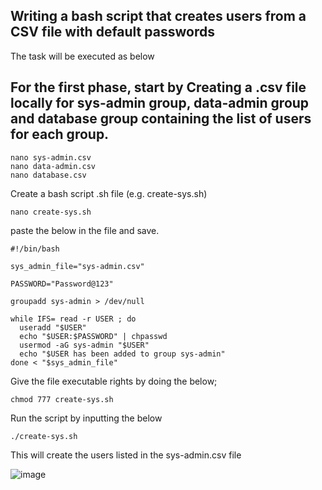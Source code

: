 ## Writing a bash script that creates  users from a CSV file with default passwords 

The task will be executed as below

## For the first phase, start by Creating a .csv file locally for sys-admin group, data-admin group and database group containing the list of users for each group.

    nano sys-admin.csv
    nano data-admin.csv
    nano database.csv

Create a bash script .sh file (e.g. create-sys.sh)

    nano create-sys.sh

paste the below in the file and save.

    #!/bin/bash

    sys_admin_file="sys-admin.csv"

    PASSWORD="Password@123"

    groupadd sys-admin > /dev/null

    while IFS= read -r USER ; do 
      useradd "$USER"
      echo "$USER:$PASSWORD" | chpasswd
      usermod -aG sys-admin "$USER"
      echo "$USER has been added to group sys-admin"
    done < "$sys_admin_file"
    
Give the file executable rights by doing the below;

    chmod 777 create-sys.sh

Run the script by inputting the below

    ./create-sys.sh

This will create the users listed in the sys-admin.csv file

![image](https://github.com/user-attachments/assets/6c9eeb16-fe7e-4b96-9cff-44146f0212fa)




    
